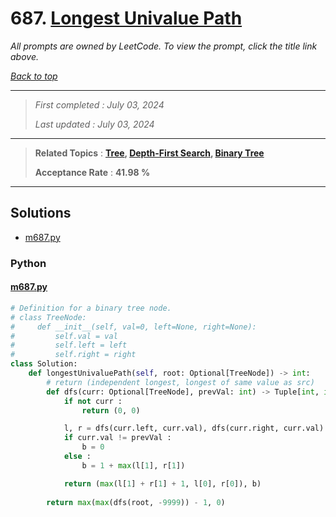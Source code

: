 # 687. [Longest Univalue Path](<https://leetcode.com/problems/longest-univalue-path>)

*All prompts are owned by LeetCode. To view the prompt, click the title link above.*

*[Back to top](<../README.md>)*

------

> *First completed : July 03, 2024*
>
> *Last updated : July 03, 2024*

------

> **Related Topics** : **[Tree](<by_topic/Tree.md>), [Depth-First Search](<by_topic/Depth-First Search.md>), [Binary Tree](<by_topic/Binary Tree.md>)**
>
> **Acceptance Rate** : **41.98 %**

------

## Solutions

- [m687.py](<../my-submissions/m687.py>)
### Python
#### [m687.py](<../my-submissions/m687.py>)
```Python
# Definition for a binary tree node.
# class TreeNode:
#     def __init__(self, val=0, left=None, right=None):
#         self.val = val
#         self.left = left
#         self.right = right
class Solution:
    def longestUnivaluePath(self, root: Optional[TreeNode]) -> int:
        # return (independent longest, longest of same value as src)
        def dfs(curr: Optional[TreeNode], prevVal: int) -> Tuple[int, int] :
            if not curr :
                return (0, 0)

            l, r = dfs(curr.left, curr.val), dfs(curr.right, curr.val)
            if curr.val != prevVal :
                b = 0
            else :
                b = 1 + max(l[1], r[1])

            return (max(l[1] + r[1] + 1, l[0], r[0]), b)
        
        return max(max(dfs(root, -9999)) - 1, 0)
```

